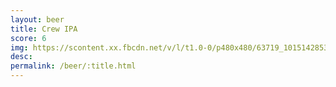 ```yaml
---
layout: beer
title: Crew IPA
score: 6
img: https://scontent.xx.fbcdn.net/v/l/t1.0-0/p480x480/63719_10151428532313745_813090694_n.jpg?oh=856ac721fcd4efea549288db55101114&oe=58BFDE8B
desc: 
permalink: /beer/:title.html
---
```

